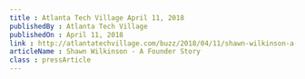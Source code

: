 ```yaml
---
title : Atlanta Tech Village April 11, 2018
publishedBy : Atlanta Tech Village
publishedOn : April 11, 2018
link : http://atlantatechvillage.com/buzz/2018/04/11/shawn-wilkinson-a-founder-story/
articleName : Shawn Wilkinson - A Founder Story
class : pressArticle
---
```

